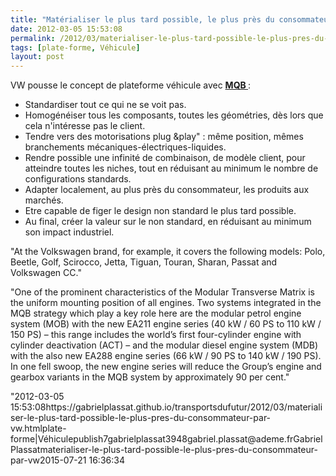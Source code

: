 ```yaml
---
title: "Matérialiser le plus tard possible, le plus près du consommateur... par VW"
date: 2012-03-05 15:53:08
permalink: /2012/03/materialiser-le-plus-tard-possible-le-plus-pres-du-consommateur-par-vw.html
tags: [plate-forme, Véhicule]
layout: post
---
```


<p style="text-align: justify">VW pousse le concept de plateforme véhicule avec <a href="http://www.eurocarnews.com/0/0/1830/0/volkswagen-introduces-the-modular-transverse-matrix-mqb.html" target="_blank"><strong>MQB </strong></a>:</p> <ul> <li>Standardiser tout ce qui ne se voit pas. </li> <li>Homogénéiser tous les composants, toutes les géométries, dès lors que cela n'intéresse pas le client.</li> <li>Tendre vers des motorisations plug &play" : même position, mêmes branchements mécaniques-électriques-liquides.</li> <li>Rendre possible une infinité de combinaison, de modèle client, pour atteindre toutes les niches, tout en réduisant au minimum le nombre de configurations standards.</li> <li>Adapter localement, au plus près du consommateur, les produits aux marchés.</li> <li>Etre capable de figer le design non standard le plus tard possible.</li> <li>Au final, créer la valeur sur le non standard, en réduisant au minimum son impact industriel. </li></ul>  <!--more-->    <p style=""text-align: justify""><a href="https://gabrielplassat.github.io/transportsdufutur/wp-content/uploads/sites/6/old/6a0120a66d2ad4970b0163027890e2970d-800wi.jpg"" rel=""lightbox""><img alt=""Vw"" border=""0"" class=""asset  asset-image at-xid-6a0120a66d2ad4970b0163027890e2970d image-full"" src=""/wp-content/uploads/sites/6/old/6a0120a66d2ad4970b0163027890e2970d-800wi.jpg"" style=""margin-left: automargin-right: auto"" title=""Vw"" /></a><br />"At the Volkswagen brand, for example, it covers the following models:  Polo, Beetle, Golf, Scirocco, Jetta, Tiguan, Touran, Sharan, Passat and  Volkswagen CC."</p> <p style=""text-align: justify"">"One of the prominent characteristics of the Modular Transverse Matrix is  the uniform mounting position of all engines. Two systems integrated in  the MQB strategy which play a key role here are the modular petrol  engine system (MOB) with the new EA211 engine series (40 kW / 60 PS to  110 kW / 150 PS) – this range includes the world’s first four-cylinder  engine with cylinder deactivation (ACT) – and the modular diesel engine  system (MDB) with the also new EA288 engine series (66 kW / 90 PS to 140  kW / 190 PS). In one fell swoop, the new engine series will reduce the  Group’s engine and gearbox variants in the MQB system by approximately  90 per cent."</p>"2012-03-05 15:53:08https://gabrielplassat.github.io/transportsdufutur/2012/03/materialiser-le-plus-tard-possible-le-plus-pres-du-consommateur-par-vw.htmlplate-forme|Véhiculepublish7gabrielplassat3948gabriel.plassat@ademe.frGabrielPlassatmaterialiser-le-plus-tard-possible-le-plus-pres-du-consommateur-par-vw2015-07-21 16:36:34
